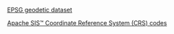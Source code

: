 [EPSG geodetic dataset](https://epsg.org/home.html)

[Apache SIS™ Coordinate Reference System (CRS) codes](https://sis.apache.org/tables/CoordinateReferenceSystems.html)
